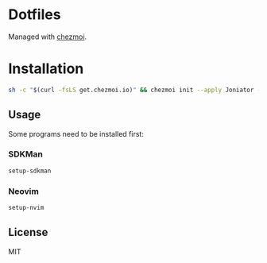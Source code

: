 # Dotfiles

Managed with [chezmoi](https://chezmoi.io/).

# Installation

```sh
sh -c "$(curl -fsLS get.chezmoi.io)" && chezmoi init --apply Joniator --branch chezmoi
```

## Usage
Some programs need to be installed first:

### SDKMan
```sh
setup-sdkman
```

### Neovim
```sh
setup-nvim
```

## License

MIT
